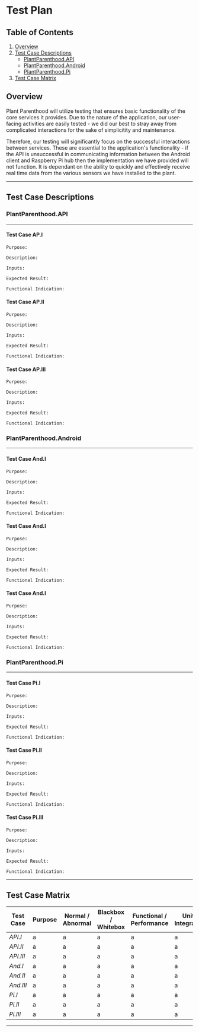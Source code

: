 # Test Plan

## Table of Contents
1. [Overview](#overview)
2. [Test Case Descriptions](#test-case-descriptions)
    * [PlantParenthood.API](#plantparenthood.api)
    * [PlantParenthood.Android](#plantparenthood.android)
    * [PlantParenthood.Pi](#plantparenthood.pi)
3. [Test Case Matrix](#test-case-matrix)

## Overview

Plant Parenthood will utilize testing that ensures basic functionality of the core services it provides. Due to the nature of the application, our user-facing activities are easily tested - we did our best to stray away from complicated interactions for the sake of simplicitity and maintenance.

Therefore, our testing will significantly focus on the successful interactions between services. These are essential to the application's functionality - if the API is unsuccessful in communicating information between the Android client and Raspberry Pi hub then the implementation we have provided will not function. It is dependant on the ability to quickly and effectively receive real time data from the various sensors we have installed to the plant.

***

## Test Case Descriptions

### PlantParenthood.API
***
#### Test Case AP.I

    Purpose: 

    Description:

    Inputs:

    Expected Result:

    Functional Indication:

#### Test Case AP.II

    Purpose: 
    
    Description:

    Inputs:

    Expected Result:

    Functional Indication:

#### Test Case AP.III

    Purpose: 
    
    Description:

    Inputs:

    Expected Result:

    Functional Indication:


### PlantParenthood.Android
***
#### Test Case And.I

    Purpose: 

    Description:

    Inputs:

    Expected Result:

    Functional Indication:

#### Test Case And.I

    Purpose: 
    
    Description:

    Inputs:

    Expected Result:

    Functional Indication:

#### Test Case And.I

    Purpose: 
    
    Description:

    Inputs:

    Expected Result:

    Functional Indication:


### PlantParenthood.Pi
***
#### Test Case Pi.I

    Purpose: 

    Description:

    Inputs:

    Expected Result:

    Functional Indication:

#### Test Case Pi.II

    Purpose: 
    
    Description:

    Inputs:

    Expected Result:

    Functional Indication:

#### Test Case Pi.III

    Purpose: 
    
    Description:

    Inputs:

    Expected Result:

    Functional Indication:

*** 

## Test Case Matrix

| Test Case | Purpose | Normal / Abnormal | Blackbox / Whitebox | Functional / Performance | Unit / Integration |
|-----------|---------|-------------------|---------------------|--------------------------|--------------------|
| *API.I*   | a       | a                 | a                   |                         a| a                  |
| *API.II*  | a       | a                 | a                   |                         a| a                  |
| *API.III* | a       | a                 | a                   |                         a| a                  |
| *And.I*   | a       | a                 | a                   |                         a| a                  |
| *And.II*  | a       | a                 | a                   |                         a| a                  |
| *And.III* | a       | a                 | a                   |                         a| a                  |
| *Pi.I*    | a       | a                 | a                   |                         a| a                  |
| *Pi.II*   | a       | a                 | a                   |                         a| a                  |
| *Pi.III*  | a       | a                 | a                   |                         a| a                  |

***